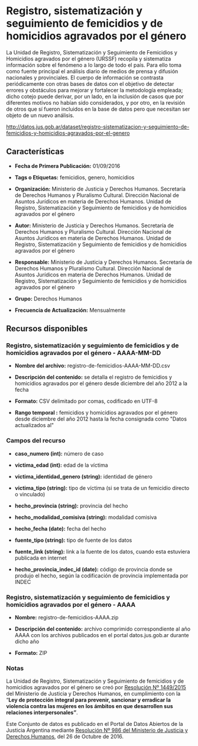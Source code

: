 Registro, sistematización y seguimiento de femicidios y de homicidios agravados por el género
=============================================================================================

La Unidad de Registro, Sistematización y Seguimiento de Femicidios y Homicidios agravados por el género (URSSF) recopila y sistematiza información sobre el fenómeno a lo largo de todo el país. Para ello toma como fuente principal el análisis diario de medios de prensa y difusión nacionales y provinciales. El cuerpo de información se contrasta periódicamente con otras bases de datos con el objetivo de detectar errores y obstáculos para mejorar y fortalecer la metodología empleada; dicho cotejo puede derivar, por un lado, en la inclusión de casos que por diferentes motivos no habían sido considerados, y por otro, en la revisión de otros que sí fueron incluidos en la base de datos pero que necesitan ser objeto de un nuevo análisis.

http://datos.jus.gob.ar/dataset/registro-sistematizacion-y-seguimiento-de-femicidios-y-homicidios-agravados-por-el-genero

Características
---------------

-   **Fecha de Primera Publicación:** 01/09/2016

-   **Tags o Etiquetas:** femicidios, genero, homicidios

-   **Organización:** Ministerio de Justicia y Derechos Humanos. Secretaría de Derechos Humanos y Pluralismo Cultural. Dirección Nacional de Asuntos Jurídicos en materia de Derechos Humanos. Unidad de Registro, Sistematización y Seguimiento de femicidios y de homicidios agravados por el género

-   **Autor:** Ministerio de Justicia y Derechos Humanos. Secretaría de Derechos Humanos y Pluralismo Cultural. Dirección Nacional de Asuntos Jurídicos en materia de Derechos Humanos. Unidad de Registro, Sistematización y Seguimiento de femicidios y de homicidios agravados por el género

-   **Responsable:** Ministerio de Justicia y Derechos Humanos. Secretaría de Derechos Humanos y Pluralismo Cultural. Dirección Nacional de Asuntos Jurídicos en materia de Derechos Humanos. Unidad de Registro, Sistematización y Seguimiento de femicidios y de homicidios agravados por el género

-   **Grupo:** Derechos Humanos

-   **Frecuencia de Actualización:** Mensualmente

Recursos disponibles
--------------------

### Registro, sistematización y seguimiento de femicidios y de homicidios agravados por el género - AAAA-MM-DD

-   **Nombre del archivo:** registro-de-femicidios-AAAA-MM-DD.csv

-   **Descripción del contenido:** se detalla el registro de femicidios y homicidios agravados por el género desde diciembre del año 2012 a la fecha

-   **Formato:** CSV delimitado por comas, codificado en UTF-8

-   **Rango temporal :** femicidios y homicidios agravados por el género desde diciembre del año 2012 hasta la fecha consignada como "Datos actualizados al"

### Campos del recurso

-   **caso_numero (int):** número de caso

-   **victima_edad (int):** edad de la víctima

-   **victima_identidad_genero (string):** identidad de género

-   **victima_tipo (string):** tipo de víctima (si se trata de un femicidio directo o vinculado)

-   **hecho_provincia (string):** provincia del hecho

-   **hecho_modalidad_comisiva (string):** modalidad comisiva

-   **hecho_fecha (date):** fecha del hecho

-   **fuente_tipo (string):** tipo de fuente de los datos

-   **fuente_link (string):** link a la fuente de los datos, cuando esta estuviera publicada en internet

-   **hecho_provincia_indec_id (date):** código de provincia donde se produjo el hecho, según la codificación de provincia implementada por INDEC

### Registro, sistematización y seguimiento de  femicidios y homicidios agravados por el género - AAAA

- **Nombre:** registro-de-femicidios-AAAA.zip

- **Descripción del contenido:** archivo comprimido correspondiente al año AAAA con los archivos publicados en el portal datos.jus.gob.ar durante dicho año

- **Formato:** ZIP

### Notas

La Unidad de Registro, Sistematización y Seguimiento de femicidios y de homicidios agravados por el género se creó por [Resolución Nº 1449/2015](http://www.biblioteca.jus.gov.ar/RES_1449_2015.pdf) del Ministerio de Justicia y Derechos Humanos, en cumplimiento con la “**Ley de protección integral para prevenir, sancionar y erradicar la violencia contra las mujeres en los ámbitos en que desarrollen sus relaciones interpersonales”**.


Este Conjunto de datos es publicado en el Portal de Datos Abiertos de la Justicia Argentina mediante [Resolución Nº 986 del Ministerio de Justicia y Derechos Humanos](http://datos.jus.gob.ar/resoluciones/RESOL-2016-986-E-APN-MJ.pdf), del 26 de Octubre de 2016.

